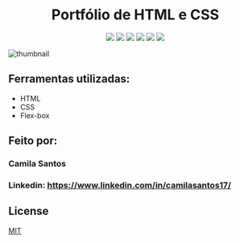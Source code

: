 <h1 align="center"> Portfólio de HTML e CSS </h1>

<p align="center">
<img src="https://img.shields.io/badge/license-MIT-ff69b4"/>
<img src="https://img.shields.io/badge/last%20commit-today-blue"/>
<img src="https://img.shields.io/github/forks/camscatt17/Portfolio_HTML_CSS"/>
<img src="https://img.shields.io/github/stars/camscatt17/Portfolio_HTML_CSS"/>
<img src="https://img.shields.io/github/issues/camscatt17/Portfolio_HTML_CSS"/>
<img src="https://img.shields.io/badge/status-em%20desenvolvimento-orange"/>
</p>


![thumbnail](https://user-images.githubusercontent.com/39015235/221880324-04e1c0e6-bd95-452d-8c72-58260abfb059.png)

## Ferramentas utilizadas:
* HTML
* CSS
* Flex-box

## Feito por:
### Camila Santos
### Linkedin: https://www.linkedin.com/in/camilasantos17/

## License
[MIT](License.txt)
